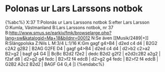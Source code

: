 # Polonas ur Lars Larssons notbok

{%abc%}
X:37
T:Polonäs ur Lars Larssons notbok
S:efter Lars Larsson
O:Kumla, Västmanland
B:Lars Larssons notbok, nr 37
B:http://www.smus.se/earkiv/fmk/browselarge.php?lang=sw&katalogid=Ma+18&bildnr=00012
N:Se även [[Musik/2489|+]]
R:Slängpolska
Z:Nils L
M:3/4
L:1/16
K:Gm
gagf g4>B4 | d2ed c4 d4 | B2G2 c2A2 g2B2 | B2AG G2FE D4 | 
gagf g4>B4 | d2ed c4 d4 | d2>b2 c2>a2 B2>g2 | bagf g4 G4 || 
BcBc B2d2 f2e2 | dedc B2d2 g2f2 | e2d2c2B2 a2g2 | f2af d8 | 
d2>g2 g4 fedc | B2>f2 f4 edcB | d2>g2 g4 fedc | B2>f2 f4 edcB | 
G2B2 A2c2 B2d2 | BAGF G4 G,4 |] 
{%endabc%}
